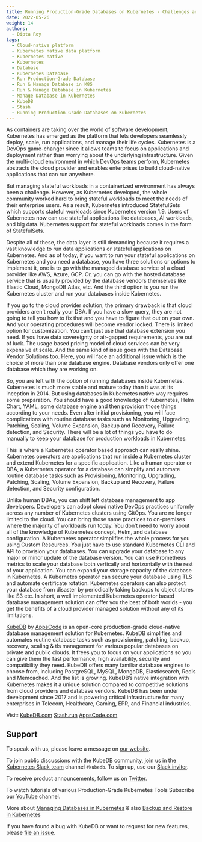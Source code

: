 ```yaml
---
title: Running Production-Grade Databases on Kubernetes - Challenges and Solutions
date: 2022-05-26
weight: 14
authors:
  - Dipta Roy
tags:
  - Cloud-native platform
  - Kubernetes native data platform
  - Kubernetes native
  - Kubernetes
  - Database
  - Kubernetes Database
  - Run Production-Grade Database
  - Run & Manage Database in K8S
  - Run & Manage Database in Kubernetes 
  - Manage Database in Kubernetes
  - KubeDB
  - Stash
  - Running Production-Grade Databases on Kubernetes
---
```


As containers are taking over the world of software development, Kubernetes has emerged as the platform that lets developers seamlessly deploy, scale, run applications, and manage their life cycles. Kubernetes is a DevOps game-changer since it allows teams to focus on applications and deployment rather than worrying about the underlying infrastructure. Given the multi-cloud environment in which DevOps teams perform, Kubernetes abstracts the cloud provider and enables enterprises to build cloud-native applications that can run anywhere.

But managing stateful workloads in a containerized environment has always been a challenge. However, as Kubernetes developed, the whole community worked hard to bring stateful workloads to meet the needs of their enterprise users. As a result, Kubernetes introduced StatefulSets which supports stateful workloads since Kubernetes version 1.9. Users of Kubernetes now can use stateful applications like databases, AI workloads, and big data. Kubernetes support for stateful workloads comes in the form of StatefulSets. 

Despite all of these, the data layer is still demanding because it requires a vast knowledge to run data applications or stateful applications on Kubernetes. And as of today, if you want to run your stateful applications on Kubernetes and you need a database, you have three solutions or options to implement it, one is to go with the managed database service of a cloud provider like AWS, Azure, GCP. Or, you can go with the hosted database service that is usually provided by the database vendors themselves like Elastic Cloud, MongoDB Atlas, etc. And the third option is you run the Kubernetes cluster and run your databases inside Kubernetes. 

If you go to the cloud provider solution, the primary drawback is that cloud providers aren't really your DBA. If you have a slow query, they are not going to tell you how to fix that and you have to figure that out on your own. And your operating procedures will become vendor locked. There is limited option for customization. You can’t just use that database extension you need. If you have data sovereignty or air-gapped requirements, you are out of luck. The usage based pricing model of cloud services can be very expensive at scale. And the same kind of issue goes with the Database Vendor Solutions too. Here, you will face an additional issue which is the choice of more than one database engine. Database vendors only offer one database which they are working on.

So, you are left with the option of running databases inside Kubernetes. Kubernetes is much more stable and mature today than it was at its inception in 2014. But using databases in Kubernetes native way requires some preparation. You should have a good knowledge of Kubernetes, Helm Chart, YAML,  some database engine and then provision those things according to your needs. Even after initial provisioning, you will face complications with routine database tasks such as Monitoring, Upgrading, Patching, Scaling, Volume Expansion, Backup and Recovery, Failure detection, and Security. There will be a lot of things you have to do manually to keep your database for production workloads in Kubernetes.

This is where a Kubernetes operator based approach can really shine. Kubernetes operators are applications that run inside a Kubernetes cluster and extend Kubernetes for a specific application. Like a human operator or DBA, a Kubernetes operator for a database can simplify and automate routine database tasks such as Provisioning, Monitoring, Upgrading, Patching, Scaling, Volume Expansion, Backup and Recovery, Failure detection, and Security configuration.

Unlike human DBAs, you can shift left database management to app developers. Developers can adopt cloud native DevOps practices uniformly across any number of Kubernetes clusters using GitOps. You are no longer limited to the cloud. You can bring those same practices to on-premises where the majority of workloads run today. You don’t need to worry about all of the knowledge of Kubernetes concept, Helm, and database configuration. A Kubernetes operator simplifies the whole process for you using Custom Resources. You just have to use standard Kubernetes CLI and API to provision your databases. You can upgrade your database to any major or minor update of the database version. You can use Prometheus metrics to scale your database both vertically and horizontally with the rest of your application. You can expand your storage capacity of the database in Kubernetes. A Kubernetes operator can secure your database using TLS and automate certificate rotation. Kubernetes operators can also protect your database from disaster by periodically taking backups to object stores like S3 etc. In short, a well implemented Kubernetes operator based database management solution can offer you the best of both worlds - you get the benefits of a cloud provider managed solution without any of its limitations.

[KubeDB](https://kubedb.com/) by [AppsCode](https://appscode.com/) is an open-core production-grade cloud-native database management solution for Kubernetes. KubeDB simplifies and automates routine database tasks such as provisioning, patching, backup, recovery, scaling & tls management for various popular databases on private and public clouds. It frees you to focus on your applications so you can give them the fast performance, high availability, security and compatibility they need. KubeDB offers many familiar database engines to choose from, including PostgreSQL, MySQL, MongoDB, Elasticsearch, Redis and Memcached. And the list is growing. KubeDB’s native integration with Kubernetes makes it a unique solution compared to competitive solutions from cloud providers and database vendors. KubeDB has been under development since 2017 and is powering critical infrastructure for many enterprises in Telecom, Healthcare, Gaming, EPR, and Financial industries.


Visit: 
[KubeDB.com](https://kubedb.com/)
[Stash.run](https://stash.run/)
[AppsCode.com](https://appscode.com/)


## Support

To speak with us, please leave a message on [our website](https://appscode.com/contact/).

To join public discussions with the KubeDB community, join us in the [Kubernetes Slack team](https://kubernetes.slack.com/messages/C8149MREV/) channel `#kubedb`. To sign up, use our [Slack inviter](http://slack.kubernetes.io/).

To receive product announcements, follow us on [Twitter](https://twitter.com/KubeDB).

To watch tutorials of various Production-Grade Kubernetes Tools Subscribe our [YouTube](https://www.youtube.com/c/AppsCodeInc/) channel.

More about [Managing Databases in Kubernetes](https://kubedb.com/) & also [Backup and Restore in Kubernetes](https://stash.run/)

If you have found a bug with KubeDB or want to request for new features, please [file an issue](https://github.com/kubedb/project/issues/new).
